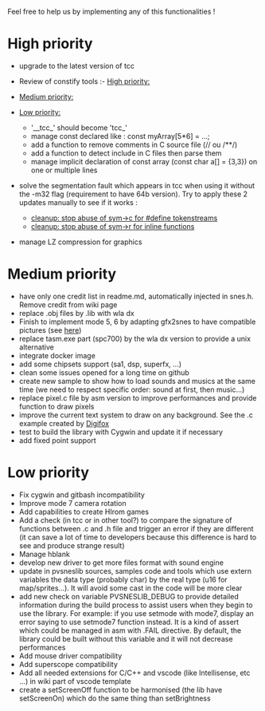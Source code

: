 Feel free to help us by implementing any of this functionalities !

# High priority

- upgrade to the latest version of tcc
- Review of constify tools :- [High priority:](#high-priority)
- [Medium priority:](#medium-priority)
- [Low priority:](#low-priority)

  - '\_\_tcc_' should become 'tcc_'
  - manage const declared like : const myArray[5*6] = ...;
  - add a function to remove comments in C source file (// ou /**/)
  - add a function to detect include in C files then parse them
  - manage implicit declaration of const array (const char a[] = {3,3}) on one or multiple lines
- solve the segmentation fault which appears in tcc when using it without the -m32 flag (requirement to have 64b version). Try to apply these 2 updates manually to see if it works :
  - [cleanup: stop abuse of sym->c for #define tokenstreams](https://github.com/adorad/tcc/commit/bed17847bdfa872e219a12237e06df83e464bdba)
  - [cleanup: stop abuse of sym->r for inline functions](https://github.com/adorad/tcc/commit/d0b432ab38b09cd167d8a8065ffe1e14878d6e2d?diff=split)
- manage LZ compression for graphics

# Medium priority

- have only one credit list in readme.md, automatically injected in snes.h. Remove credit from wiki page
- replace .obj files by .lib with wla dx
- Finish to implement mode 5, 6 by adapting gfx2snes to have compatible pictures (see [here](https://github.com/alekmaul/pvsneslib/issues/14))
- replace tasm.exe part (spc700) by the wla dx version to provide a unix alternative
- integrate docker image
- add some chipsets support (sa1, dsp, superfx, ...)
- clean some issues opened for a long time on github
- create new sample to show how to load sounds and musics at the same time (we need to respect specific order: sound at first, then music...)
- replace pixel.c file by asm version to improve performances and provide function to draw pixels
- improve the current text system to draw on any background. See the .c example created by [Digifox](https://github.com/malayli/snes-bg3-text)
- test to build the library with Cygwin and update it if necessary
- add fixed point support

# Low priority

- Fix cygwin and gitbash incompatibility
- Improve mode 7 camera rotation
- Add capabilities to create HIrom games
- Add a check (in tcc or in other tool?) to compare the signature of functions between .c and .h file and trigger an error if they are different (it can save a lot of time to developers because this difference is hard to see and produce strange result)
- Manage hblank
- develop new driver to get more files format with sound engine
- update in pvsneslib sources, samples code and tools which use extern variables the data type (probably char) by the real type (u16 for map/sprites...). It will avoid some cast in the code will be more clear
- add new check on variable PVSNESLIB_DEBUG to provide detailed information during the build process to assist users when they begin to use the library. For example: if you use setmode with mode7, display an error saying to use setmode7 function instead. It is a kind of assert which could be managed in asm with .FAIL directive. By default, the library could be built without this variable and it will not decrease performances
- Add mouse driver compatibility
- Add superscope compatibility
- Add all needed extensions for C/C++ and vscode (like Intellisense, etc ...) in wiki part of vscode template
- create a setScreenOff function to be harmonised (the lib have setScreenOn) which do the same thing than setBrightness
